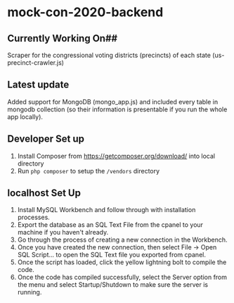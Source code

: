 # mock-con-2020-backend
## Currently Working On##
Scraper for the congressional voting districts (precincts) of each state (us-precinct-crawler.js)

## Latest update ##
Added support for MongoDB (mongo_app.js) and included every table in mongodb collection (so their information is presentable if you run the whole app locally).

## Developer Set up ##
1. Install Composer from https://getcomposer.org/download/ into local directory
2. Run `php composer` to setup the `/vendors` directory

## localhost Set Up ##
1. Install MySQL Workbench and follow through with installation processes.
2. Export the database as an SQL Text File from the cpanel to your machine if you haven't already.
3. Go through the process of creating a new connection in the Workbench.
4. Once you have created the new connection, then select File -> Open SQL Script... to open the SQL Text file you exported from cpanel.
5. Once the script has loaded, click the yellow lightning bolt to compile the code.
6. Once the code has compiled successfully, select the Server option from the menu and select Startup/Shutdown to make sure the server is running.
